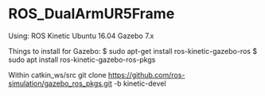# ROS_DualArmUR5Frame

Using:
ROS Kinetic
Ubuntu 16.04
Gazebo 7.x

Things to install for Gazebo:
$ sudo apt-get install ros-kinetic-gazebo-ros
$ sudo apt install ros-kinetic-gazebo-ros-pkgs

Within catkin_ws/src
git clone https://github.com/ros-simulation/gazebo_ros_pkgs.git -b kinetic-devel
